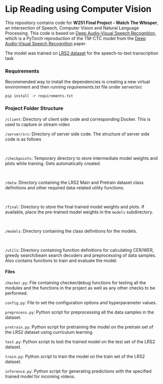 # Lip Reading using Computer Vision
<p>This repository contains code for <b>W251 Final Project - Watch The Whisper</b>, an intersection of Speech, Computer Vision and Natural Language Processing. This code is based on <a href="https://github.com/LordMartian/deep_avsr" rel="nofollow">Deep Audio-Visual Speech Recognition</a>, which is a PyTorch reproduction of the TM-CTC model from the <a href="https://arxiv.org/abs/1809.02108" rel="nofollow">Deep Audio-Visual Speech Recognition</a> paper.</p>

<p>The model was trained on <a href="http://www.robots.ox.ac.uk/~vgg/data/lip_reading/lrs2.html" rel="nofollow">LRS2 dataset</a> for the speech-to-text transcription task</p>

<h3>Requirements</h3>
Recommended way to install the dependencies is creating a new virtual environment and then running <i>requirements.txt</i> file under <i>server/src</i>

<code>pip install -r requirements.txt</code>

<h3>Project Folder Structure</h3>
<p><code>/client</code>: Directory of client side code and corresponding Docker. This is used to capture or stream video</p>
<p><code>/server/src</code>: Directory of server side code. The structure of server side code is as follows</p>
  
&nbsp;&nbsp;&nbsp;&nbsp;<p><code>/checkpoints</code>: Temporary directory to store intermediate model weights and plots while training. Gets automatically created.</p>
&nbsp;&nbsp;&nbsp;&nbsp;<p><code>/data</code>: Directory containing the LRS2 Main and Pretrain dataset class definitions and other required data-related utility functions.</p>
&nbsp;&nbsp;&nbsp;&nbsp;<p><code>/final</code>: Directory to store the final trained model weights and plots. If available, place the pre-trained model weights in the <code>models</code> subdirectory.</p>
&nbsp;&nbsp;&nbsp;&nbsp;<p><code>/models</code>: Directory containing the class definitions for the models.</p>
&nbsp;&nbsp;&nbsp;&nbsp;<p><code>/utils</code>: Directory containing function definitions for calculating CER/WER, greedy search/beam search decoders and preprocessing of data samples. Also contains functions to train and evaluate the model.</p>

<h4>Files</h4>
<p><code>checker.py</code>: File containing checker/debug functions for testing all the modules and the functions in the project as well as any other checks to be performed.</p>
<p><code>config.py</code>: File to set the configuration options and hyperparameter values.</p>
<p><code>preprocess.py</code>: Python script for preprocessing all the data samples in the dataset.</p>
<p><code>pretrain.py</code>: Python script for pretraining the model on the pretrain set of the LRS2 dataset using curriculum learning.</p>
<p><code>test.py</code>: Python script to test the trained model on the test set of the LRS2 dataset.</p>
<p><code>train.py</code>: Python script to train the model on the train set of the LRS2 dataset.</p>
<p><code>inference.py</code>: Python script for generating predictions with the specified trained model for incoming videos.</p>
